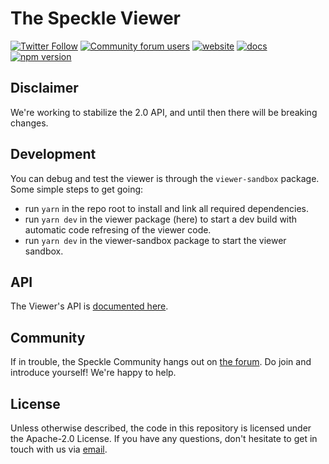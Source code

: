 # The Speckle Viewer

[![Twitter Follow](https://img.shields.io/twitter/follow/SpeckleSystems?style=social)](https://twitter.com/SpeckleSystems) [![Community forum users](https://img.shields.io/discourse/users?server=https%3A%2F%2Fspeckle.community&style=flat-square&logo=discourse&logoColor=white)](https://speckle.community) [![website](https://img.shields.io/badge/https://-speckle.systems-royalblue?style=flat-square)](https://speckle.systems) [![docs](https://img.shields.io/badge/docs-speckle.guide-orange?style=flat-square&logo=read-the-docs&logoColor=white)](https://speckle.guide/dev/) [![npm version](https://badge.fury.io/js/%40speckle%2Fviewer.svg)](https://badge.fury.io/js/%40speckle%2Fviewer)

## Disclaimer

We're working to stabilize the 2.0 API, and until then there will be breaking changes.

## Development

You can debug and test the viewer is through the `viewer-sandbox` package. Some simple steps to get going:

- run `yarn` in the repo root to install and link all required dependencies.
- run `yarn dev` in the viewer package (here) to start a dev build with automatic code refresing of the viewer code.
- run `yarn dev` in the viewer-sandbox package to start the viewer sandbox.

## API

The Viewer's API is [documented here](https://speckle.notion.site/Viewer-API-Documentation-11f7bcbf3d2547c2985b0c988fb9889e).

## Community

If in trouble, the Speckle Community hangs out on [the forum](https://speckle.community). Do join and introduce yourself! We're happy to help.

## License

Unless otherwise described, the code in this repository is licensed under the Apache-2.0 License. If you have any questions, don't hesitate to get in touch with us via [email](mailto:hello@speckle.systems).

